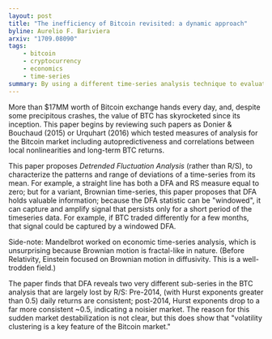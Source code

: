 ```yaml
---
layout: post
title: "The inefficiency of Bitcoin revisited: a dynamic approach"
byline: Aurelio F. Bariviera
arxiv: "1709.08090"
tags:
    - bitcoin
    - cryptocurrency
    - economics
    - time-series
summary: By using a different time-series analysis technique to evaluate volatility and market-mean deviation, a strange destabilization event in 2014 becomes obvious in the Bitcoin trade market history.
---
```


More than $17MM worth of Bitcoin exchange hands every day, and, despite some precipitous crashes, the value of BTC has skyrocketed since its inception. This paper begins by reviewing such papers as Donier & Bouchaud (2015) or Urquhart (2016) which tested measures of analysis for the Bitcoin market including autopredictiveness and correlations between local nonlinearities and long-term BTC returns.

This paper proposes _Detrended Fluctuation Analysis_ (rather than R/S), to characterize the patterns and range of deviations of a time-series from its mean. For example, a straight line has both a DFA and RS measure equal to zero; but for a variant, Brownian time-series, this paper proposes that DFA holds valuable information; because the DFA statistic can be "windowed", it can capture and amplify signal that persists only for a short period of the timeseries data. For example, if BTC traded differently for a few months, that signal could be captured by a windowed DFA. 

Side-note: Mandelbrot worked on economic time-series analysis, which is unsurprising because Brownian motion is fractal-like in nature. (Before Relativity, Einstein focused on Brownian motion in diffusivity. This is a well-trodden field.)

The paper finds that DFA reveals two very different sub-series in the BTC analysis that are largely lost by R/S: Pre-2014, (with Hurst exponents greater than 0.5) daily returns are consistent; post-2014, Hurst exponents drop to a far more consistent ~0.5, indicating a noisier market. The reason for this sudden market destabilization is not clear, but this does show that "volatility clustering is a key feature of the Bitcoin market."